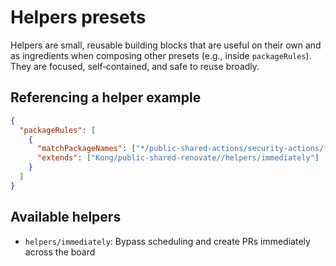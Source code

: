 # Helpers presets

Helpers are small, reusable building blocks that are useful on their own and as ingredients when composing other presets (e.g., inside `packageRules`). They are focused, self‑contained, and safe to reuse broadly.

## Referencing a helper example

```json
{
  "packageRules": [
    {
      "matchPackageNames": ["*/public-shared-actions/security-actions/**"],
      "extends": ["Kong/public-shared-renovate//helpers/immediately"]
    }
  ]
}
```

## Available helpers

- `helpers/immediately`: Bypass scheduling and create PRs immediately across the board
